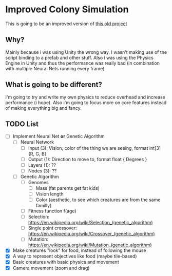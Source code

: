 # Improved Colony Simulation
This is going to be an improved version of [this old project](https://github.com/JohnnyDeeee/colony-simulation)

## Why?
Mainly because i was using Unity the wrong way. I wasn't making use of the script binding to a prefab and other stuff.
Also i was using the Physics Engine in Unity and thus the performance was really bad (in combination with multiple Neural Nets running every frame)

## What is going to be different?
I'm going to try and write my own physics to reduce overhead and increase performance (i hope). Also i'm going to focus more on core features instead of making everything big and fancy.

## TODO List
- [ ] Implement Neural Net **or** Genetic Algorithm
  - [ ] Neural Network
    - [ ] Input (3): Vision; color of the thing we are seeing, format int[3] {R, G, B}
    - [ ] Output (1): Direction to move to, format float { Degrees }
    - [ ] Layers (1): ??
    - [ ] Nodes (3): ??
  - [ ] Genetic Algorithm
    - [ ] Genomes
      - [ ] Mass (fat parents get fat kids)
      - [ ] Vision length
      - [ ] Color (aesthetic, to see which creatures are from the same familly)
    - [ ] Fitness function f(age)
    - [ ] Selection: https://en.wikipedia.org/wiki/Selection_(genetic_algorithm)
    - [ ] Single point crossover: https://en.wikipedia.org/wiki/Crossover_(genetic_algorithm)
    - [ ] Mutation: https://en.wikipedia.org/wiki/Mutation_(genetic_algorithm)
- [x] Make creatures "look" for food, instead of following the mouse
- [x] A way to represent objectives like food (maybe tile-based)
- [x] Basic creatures with basic physics and movement
- [x] Camera movement (zoom and drag)
